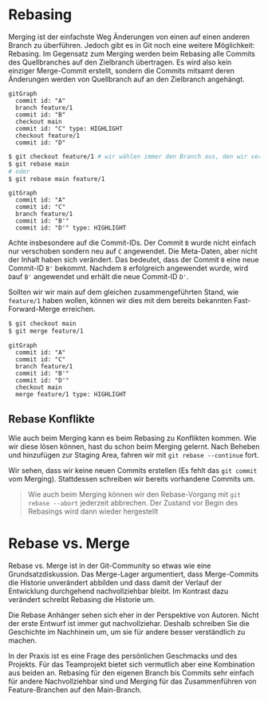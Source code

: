 # Rebasing

Merging ist der einfachste Weg Änderungen von einen auf einen anderen Branch zu überführen. Jedoch gibt es in Git noch eine weitere Möglichkeit: Rebasing.
Im Gegensatz zum Merging werden beim Rebasing alle Commits des Quellbranches auf den Zielbranch übertragen. Es wird also kein einziger Merge-Commit erstellt, sondern die Commits mitsamt deren Änderungen werden von Quellbranch auf an den Zielbranch angehängt.

```mermaid
gitGraph
  commit id: "A"
  branch feature/1
  commit id: "B"
  checkout main
  commit id: "C" type: HIGHLIGHT
  checkout feature/1
  commit id: "D"
```

```bash
$ git checkout feature/1 # wir wählen immer den Branch aus, den wir verschieben wollen
$ git rebase main
# oder
$ git rebase main feature/1
```

```mermaid
gitGraph
  commit id: "A"
  commit id: "C"
  branch feature/1
  commit id: "B'"
  commit id: "D'" type: HIGHLIGHT
```

Achte insbesondere auf die Commit-IDs. Der Commit `B` wurde nicht einfach nur verschoben sondern neu auf `C` angewendet. Die Meta-Daten, aber nicht der Inhalt haben sich verändert. Das bedeutet, dass der Commit `B` eine neue Commit-ID `B'` bekommt. Nachdem `B` erfolgreich angewendet wurde, wird `D`auf `B'` angewendet und erhält die neue Commit-ID `D'`.

Sollten wir wir main auf dem gleichen zusammengeführten Stand, wie `feature/1` haben wollen, können wir dies mit dem bereits bekannten Fast-Forward-Merge erreichen.

```bash
$ git checkout main
$ git merge feature/1
```

```mermaid
gitGraph
  commit id: "A"
  commit id: "C"
  branch feature/1
  commit id: "B'"
  commit id: "D'"
  checkout main
  merge feature/1 type: HIGHLIGHT
```

## Rebase Konflikte

Wie auch beim Merging kann es beim Rebasing zu Konflikten kommen. Wie wir diese lösen können, hast du schon beim Merging gelernt. Nach Beheben und hinzufügen zur Staging Area, fahren wir mit `git rebase --continue` fort.

Wir sehen, dass wir keine neuen Commits erstellen (Es fehlt das `git commit` vom Merging). Stattdessen schreiben wir bereits vorhandene Commits um.

> Wie auch beim Merging können wir den Rebase-Vorgang mit `git rebase --abort` jederzeit abbrechen. Der Zustand vor Begin des Rebasings wird dann wieder hergestellt

# Rebase vs. Merge

Rebase vs. Merge ist in der Git-Community so etwas wie eine Grundsatzdiskussion.
Das Merge-Lager argumentiert, dass Merge-Commits die Historie unverändert abbilden und dass damit der Verlauf der Entwicklung durchgehend nachvollziehbar bleibt. Im Kontrast dazu verändert schreibt Rebasing die Historie um.

Die Rebase Anhänger sehen sich eher in der Perspektive von Autoren. Nicht der erste Entwurf ist immer gut nachvollziehar. Deshalb schreiben Sie die Geschichte im Nachhinein um, um sie für andere besser verständlich zu machen.

In der Praxis ist es eine Frage des persönlichen Geschmacks und des Projekts. Für das Teamprojekt bietet sich vermutlich aber eine Kombination aus beiden an. Rebasing für den eigenen Branch bis Commits sehr einfach für andere Nachvollziehbar sind und Merging für das Zusammenführen von Feature-Branchen auf den Main-Branch.
